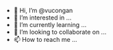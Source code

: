 - 👋 Hi, I’m @vucongan
- 👀 I’m interested in ...
- 🌱 I’m currently learning ...
- 💞️ I’m looking to collaborate on ...
- 📫 How to reach me ...

<!---
vucongan/vucongan is a ✨ special ✨ repository because its `README.md` (this file) appears on your GitHub profile.
You can click the Preview link to take a look at your changes.
--->
